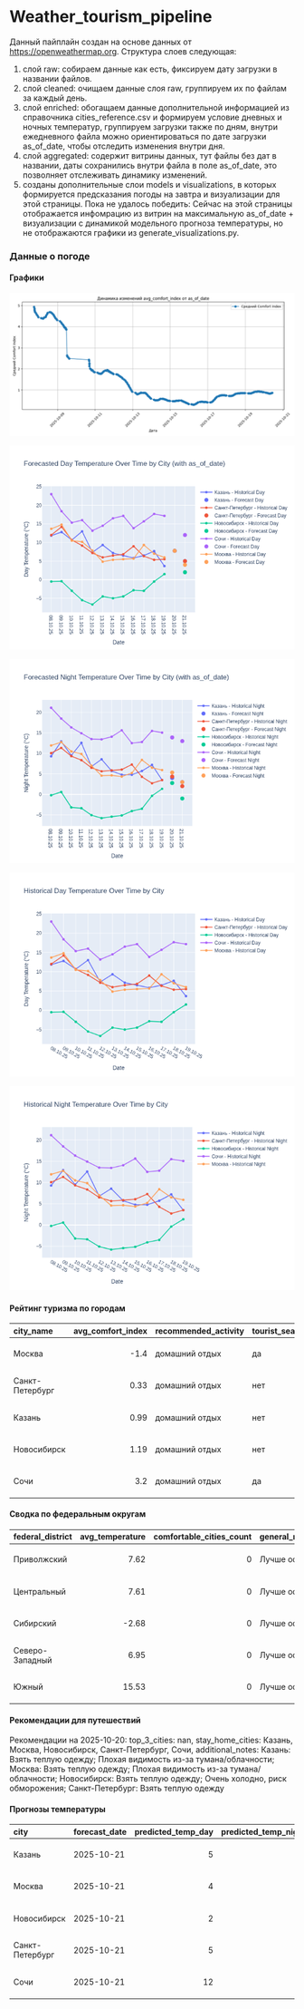 # Weather_tourism_pipeline
Данный пайплайн создан на основе данных от https://openweathermap.org.
Структура слоев следующая:
  1) слой raw: 
  собираем данные как есть, фиксируем дату загрузки в названии файлов.
  2) слой cleaned:
  очищаем данные слоя raw, группируем их по файлам за каждый день.
  3) слой enriched:
  обогащаем данные дополнительной информацией из справочника cities_reference.csv и формируем условие дневных и ночных температур,
  группируем загрузки также по дням, внутри ежедневного файла можно ориентироваться по дате загрузки as_of_date, чтобы отследить изменения внутри дня.
  4) слой aggregated:
   содержит витрины данных, тут файлы без дат в названии, даты сохранились внутри файла в поле as_of_date, это позволняет отслеживать динамику изменений.
  6) созданы дополнительные слои models и visualizations, в которых формируется предсказания погоды на завтра и визуализации для этой страницы.
  Пока не удалось победить: Сейчас на этой страницы отображается инфомрацию из витрин на максимальную as_of_date + визуализации с динамикой модельного прогноза температуры, 
  но не отображаются графики из generate_visualizations.py.
<!-- WEATHER DATA START -->
### Данные о погоде

#### Графики
![Comfort Index Trend](data/visualizations/comfort_index_trend.png)

![Forecasted Day Temperature](data/visualizations/forecasted_day_temperature.png)

![Forecasted Night Temperature](data/visualizations/forecasted_night_temperature.png)

![Historical Day Temperature](data/visualizations/historical_day_temperature.png)

![Historical Night Temperature](data/visualizations/historical_night_temperature.png)

#### Рейтинг туризма по городам
| city_name       |   avg_comfort_index | recommended_activity   | tourist_season_match   | tourism_season   | tour_recommendation       | as_of_date          |
|:----------------|--------------------:|:-----------------------|:-----------------------|:-----------------|:--------------------------|:--------------------|
| Москва          |               -1.4  | домашний отдых         | да                     | Круглогодично    | домашний отдых в сезон    | 2025-10-20 10:26:00 |
| Санкт-Петербург |                0.33 | домашний отдых         | нет                    | Май-Сентябрь     | домашний отдых вне сезона | 2025-10-20 10:26:00 |
| Казань          |                0.99 | домашний отдых         | нет                    | Май-Сентябрь     | домашний отдых вне сезона | 2025-10-20 10:26:00 |
| Новосибирск     |                1.19 | домашний отдых         | нет                    | Июнь-Август      | домашний отдых вне сезона | 2025-10-20 10:26:00 |
| Сочи            |                3.2  | домашний отдых         | да                     | Май-Октябрь      | домашний отдых в сезон    | 2025-10-20 10:26:00 |

#### Сводка по федеральным округам
| federal_district   |   avg_temperature |   comfortable_cities_count | general_recommendation   | as_of_date          |
|:-------------------|------------------:|---------------------------:|:-------------------------|:--------------------|
| Приволжский        |              7.62 |                          0 | Лучше остаться дома      | 2025-10-20 10:26:00 |
| Центральный        |              7.61 |                          0 | Лучше остаться дома      | 2025-10-20 10:26:00 |
| Сибирский          |             -2.68 |                          0 | Лучше остаться дома      | 2025-10-20 10:26:00 |
| Северо-Западный    |              6.95 |                          0 | Лучше остаться дома      | 2025-10-20 10:26:00 |
| Южный              |             15.53 |                          0 | Лучше остаться дома      | 2025-10-20 10:26:00 |

#### Рекомендации для путешествий
Рекомендации на 2025-10-20: top_3_cities: nan, stay_home_cities: Казань, Москва, Новосибирск, Санкт-Петербург, Сочи, additional_notes: Казань: Взять теплую одежду; Плохая видимость из-за тумана/облачности; Москва: Взять теплую одежду; Плохая видимость из-за тумана/облачности; Новосибирск: Взять теплую одежду; Очень холодно, риск обморожения; Санкт-Петербург: Взять теплую одежду

#### Прогнозы температуры
| city            | forecast_date   |   predicted_temp_day |   predicted_temp_night | model_type       | as_of_date          |
|:----------------|:----------------|---------------------:|-----------------------:|:-----------------|:--------------------|
| Казань          | 2025-10-21      |                    5 |                      3 | LinearRegression | 2025-10-20 10:26:43 |
| Москва          | 2025-10-21      |                    4 |                      3 | LinearRegression | 2025-10-20 10:26:43 |
| Новосибирск     | 2025-10-21      |                    2 |                     -1 | LinearRegression | 2025-10-20 10:26:43 |
| Санкт-Петербург | 2025-10-21      |                    5 |                      2 | LinearRegression | 2025-10-20 10:26:43 |
| Сочи            | 2025-10-21      |                   12 |                     13 | LinearRegression | 2025-10-20 10:26:43 |


<!-- WEATHER DATA END -->
